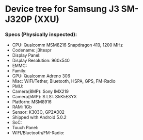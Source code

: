 # Device tree for Samsung J3 SM-J320P (XXU)

### Specs (Physically inspected):
  - CPU: Qualcomm MSM8216 Snapdragon 410, 1200 MHz
  - Codename: j3ltespr
  - Display Panel:
  - Display Resolution: 960x540
  - EMMC:
  - Family:
  - GPU: Qualcomm Adreno 306
  - Misc: WIFI/Tether, Bluetooth, HSPA, GPS, FM-Radio
  - PMU:
  - Camera(8MP): Sony IMX219
  - Camera(5MP): S.LSI. S5K5E3YX
  - Platform: MSM8916
  - RAM: 1Gb
  - Sensor: K303C, GP2A002
  - Shipped with Android 5.0.2
  - SoC:
  - Touch Panel:
  - WIFI/Bluetooth/FM-Radio:
